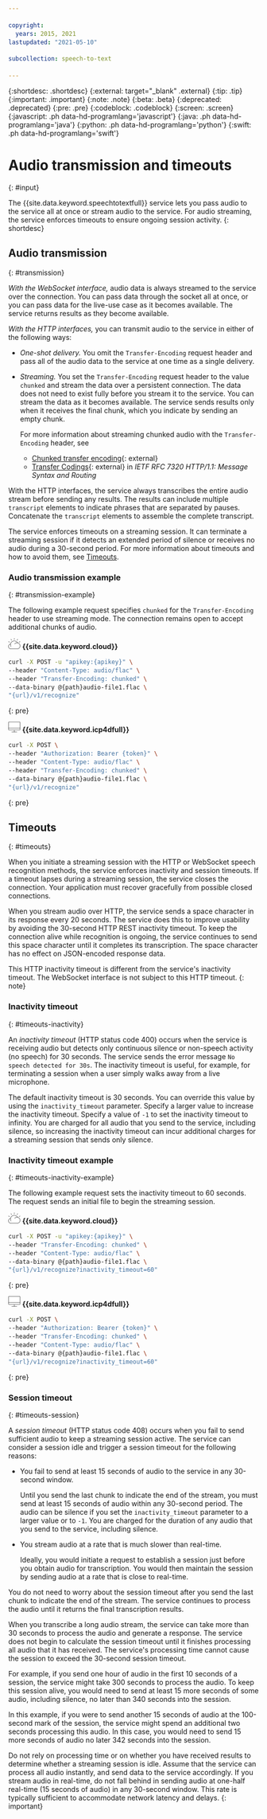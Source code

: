 ```yaml
---

copyright:
  years: 2015, 2021
lastupdated: "2021-05-10"

subcollection: speech-to-text

---
```


{:shortdesc: .shortdesc}
{:external: target="_blank" .external}
{:tip: .tip}
{:important: .important}
{:note: .note}
{:beta: .beta}
{:deprecated: .deprecated}
{:pre: .pre}
{:codeblock: .codeblock}
{:screen: .screen}
{:javascript: .ph data-hd-programlang='javascript'}
{:java: .ph data-hd-programlang='java'}
{:python: .ph data-hd-programlang='python'}
{:swift: .ph data-hd-programlang='swift'}

# Audio transmission and timeouts
{: #input}

The {{site.data.keyword.speechtotextfull}} service lets you pass audio to the service all at once or stream audio to the service. For audio streaming, the service enforces timeouts to ensure ongoing session activity.
{: shortdesc}

## Audio transmission
{: #transmission}

*With the WebSocket interface,* audio data is always streamed to the service over the connection. You can pass data through the socket all at once, or you can pass data for the live-use case as it becomes available. The service returns results as they become available.

*With the HTTP interfaces,* you can transmit audio to the service in either of the following ways:

-   *One-shot delivery.* You omit the `Transfer-Encoding` request header and pass all of the audio data to the service at one time as a single delivery.
-   *Streaming.* You set the `Transfer-Encoding` request header to the value `chunked` and stream the data over a persistent connection. The data does not need to exist fully before you stream it to the service. You can stream the data as it becomes available. The service sends results only when it receives the final chunk, which you indicate by sending an empty chunk.

    For more information about streaming chunked audio with the `Transfer-Encoding` header, see
    -   [Chunked transfer encoding](https://wikipedia.org/wiki/Chunked_transfer_encoding){: external}
    -   [Transfer Codings](https://tools.ietf.org/html/rfc7230#section-4){: external} in *IETF RFC 7320 HTTP/1.1: Message Syntax and Routing*

With the HTTP interfaces, the service always transcribes the entire audio stream before sending any results. The results can include multiple `transcript` elements to indicate phrases that are separated by pauses. Concatenate the `transcript` elements to assemble the complete transcript.

The service enforces timeouts on a streaming session. It can terminate a streaming session if it detects an extended period of silence or receives no audio during a 30-second period. For more information about timeouts and how to avoid them, see [Timeouts](#timeouts).

### Audio transmission example
{: #transmission-example}

The following example request specifies `chunked` for the `Transfer-Encoding` header to use streaming mode. The connection remains open to accept additional chunks of audio.

![IBM Cloud only](images/ibm-cloud.png) **{{site.data.keyword.cloud}}**

```bash
curl -X POST -u "apikey:{apikey}" \
--header "Content-Type: audio/flac" \
--header "Transfer-Encoding: chunked" \
--data-binary @{path}audio-file1.flac \
"{url}/v1/recognize"
```
{: pre}

![Cloud Pak for Data only](images/cloud-pak.png) **{{site.data.keyword.icp4dfull}}**

```bash
curl -X POST \
--header "Authorization: Bearer {token}" \
--header "Content-Type: audio/flac" \
--header "Transfer-Encoding: chunked" \
--data-binary @{path}audio-file1.flac \
"{url}/v1/recognize"
```
{: pre}

## Timeouts
{: #timeouts}

When you initiate a streaming session with the HTTP or WebSocket speech recognition methods, the service enforces inactivity and session timeouts. If a timeout lapses during a streaming session, the service closes the connection. Your application must recover gracefully from possible closed connections.

When you stream audio over HTTP, the service sends a space character in its response every 20 seconds. The service does this to improve usability by avoiding the 30-second HTTP REST inactivity timeout. To keep the connection alive while recognition is ongoing, the service continues to send this space character until it completes its transcription. The space character has no effect on JSON-encoded response data.

This HTTP inactivity timeout is different from the service's inactivity timeout. The WebSocket interface is not subject to this HTTP timeout.
{: note}

### Inactivity timeout
{: #timeouts-inactivity}

An *inactivity timeout* (HTTP status code 400) occurs when the service is receiving audio but detects only continuous silence or non-speech activity (no speech) for 30 seconds. The service sends the error message `No speech detected for 30s`. The inactivity timeout is useful, for example, for terminating a session when a user simply walks away from a live microphone.

The default inactivity timeout is 30 seconds. You can override this value by using the `inactivity_timeout` parameter. Specify a larger value to increase the inactivity timeout. Specify a value of `-1` to set the inactivity timeout to infinity. You are charged for all audio that you send to the service, including silence, so increasing the inactivity timeout can incur additional charges for a streaming session that sends only silence.

### Inactivity timeout example
{: #timeouts-inactivity-example}

The following example request sets the inactivity timeout to 60 seconds. The request sends an initial file to begin the streaming session.

![IBM Cloud only](images/ibm-cloud.png) **{{site.data.keyword.cloud}}**

```bash
curl -X POST -u "apikey:{apikey}" \
--header "Transfer-Encoding: chunked" \
--header "Content-Type: audio/flac" \
--data-binary @{path}audio-file1.flac \
"{url}/v1/recognize?inactivity_timeout=60"
```
{: pre}

![Cloud Pak for Data only](images/cloud-pak.png) **{{site.data.keyword.icp4dfull}}**

```bash
curl -X POST \
--header "Authorization: Bearer {token}" \
--header "Transfer-Encoding: chunked" \
--header "Content-Type: audio/flac" \
--data-binary @{path}audio-file1.flac \
"{url}/v1/recognize?inactivity_timeout=60"
```
{: pre}

### Session timeout
{: #timeouts-session}

A *session timeout* (HTTP status code 408) occurs when you fail to send sufficient audio to keep a streaming session active. The service can consider a session idle and trigger a session timeout for the following reasons:

-   You fail to send at least 15 seconds of audio to the service in any 30-second window.

    Until you send the last chunk to indicate the end of the stream, you must send at least 15 seconds of audio within any 30-second period. The audio can be silence if you set the `inactivity_timeout` parameter to a larger value or to `-1`. You are charged for the duration of any audio that you send to the service, including silence.
-   You stream audio at a rate that is much slower than real-time.

    Ideally, you would initiate a request to establish a session just before you obtain audio for transcription. You would then maintain the session by sending audio at a rate that is close to real-time.

You do not need to worry about the session timeout after you send the last chunk to indicate the end of the stream. The service continues to process the audio until it returns the final transcription results.

When you transcribe a long audio stream, the service can take more than 30 seconds to process the audio and generate a response. The service does not begin to calculate the session timeout until it finishes processing all audio that it has received. The service's processing time cannot cause the session to exceed the 30-second session timeout.

For example, if you send one hour of audio in the first 10 seconds of a session, the service might take 300 seconds to process the audio.  To keep this session alive, you would need to send at least 15 more seconds of some audio, including silence, no later than 340 seconds into the session.

In this example, if you were to send another 15 seconds of audio at the 100-second mark of the session, the service might spend an additional two seconds processing this audio. In this case, you would need to send 15 more seconds of audio no later 342 seconds into the session.

Do not rely on processing time or on whether you have received results to determine whether a streaming session is idle. Assume that the service can process all audio instantly, and send data to the service accordingly. If you stream audio in real-time, do not fall behind in sending audio at one-half real-time (15 seconds of audio) in any 30-second window. This rate is typically sufficient to accommodate network latency and delays.
{: important}
